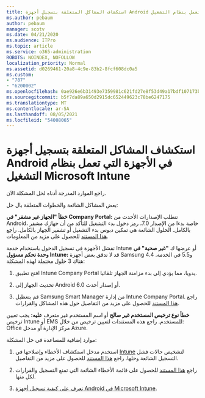 ```yaml
---
title: استكشاف المشاكل المتعلقة بتسجيل أجهزة Android في الأجهزة التي تعمل بنظام التشغيل Microsoft Intune
ms.author: pebaum
author: pebaum
manager: scotv
ms.date: 04/21/2020
ms.audience: ITPro
ms.topic: article
ms.service: o365-administration
ROBOTS: NOINDEX, NOFOLLOW
localization_priority: Normal
ms.assetid: d0269461-20a8-4c9e-83b2-8fcf608dc0a5
ms.custom:
- "787"
- "6200002"
ms.openlocfilehash: 0ae926e6b31493e7359981c621fd27e8f53d49a17bdf107173b087fe6cc688fa
ms.sourcegitcommit: b5f7da89a650d2915dc652449623c78be6247175
ms.translationtype: MT
ms.contentlocale: ar-SA
ms.lasthandoff: 08/05/2021
ms.locfileid: "54008065"
---
```

# <a name="troubleshoot-issues-with-enrolling-android-devices-in-microsoft-intune"></a>استكشاف المشاكل المتعلقة بتسجيل أجهزة Android في الأجهزة التي تعمل بنظام التشغيل Microsoft Intune

راجع الموارد المدرجة أدناه لحل المشكلة الآن.
  
بعض المشاكل الشائعة والخطوات المتعلقة بال حل:
  
 **خطأ "الجهاز غير مشفر" في Company Portal:** تتطلب الإصدارات الأحدث من Android، خاصة بدءا من الإصدار 7.0، رمز دخول بدء التشغيل للتأكد من أن جهازك مشفر بالكامل. الحلول الشائعة هي تمكين دبوس بدء التشغيل أو تشفير الجهاز بالكامل. راجع [هذا المستند](https://docs.microsoft.com/intune-user-help/your-device-appears-encrypted-but-cp-says-otherwise-android) للحصول على مزيد من المعلومات.
  
 تفشل الأجهزة في تسجيل الدخول باستخدام خدمة Intune أو عرضها ك **"غير صحية" في وحدة تحكم مسؤول Intune:** قد لا تدقق بعض أجهزة Samsung 4.4 و5.5 في الخدمة. هناك 3 حلول محتملة لهذه المشكلة:
  
1. افتح تطبيق Intune Company Portal يدويا، مما يؤدي إلى بدء مزامنة الجهاز تلقائيا.

2. تحديث الجهاز إلى Android 6.0 أو إصدار أحدث.

3. قم بتعطيل Samsung Smart Manager من إدارة Intune Company Portal. راجع [هذا المستند](https://docs.microsoft.com/troubleshoot/mem/intune/troubleshoot-device-enrollment-in-intune#devices-fail-to-check-in-with-the-intune-service-and-display-as-unhealthy-in-the-intune-admin-console) للحصول على مزيد من التفاصيل حول هذه المشاكل والقرارات.

 **خطأ نوع ترخيص المستخدم غير صالح** أو اسم المستخدم غير متعرف **عليه:** يجب تعيين ترخيص Intune أو EMS للمستخدم. راجع هذه المستندات لتعيين ترخيص من خلال: Office مركز الإدارة أو مدخل Azure.
  
موارد إضافية للمساعدة في حل المشكلة:
  
1. استخدم مدخل استكشاف الأخطاء وإصلاحها في [Intune](https://devicemanagement.microsoft.com/#blade/Microsoft_Intune_DeviceSettings/TroubleshootBlade) لتشخيص حالات فشل التسجيل الشائعة وحلها. راجع [هذا المستند](https://docs.microsoft.com/intune/help-desk-operators) للحصول على مزيد من التفاصيل.

2. راجع [هذا المستند](https://docs.microsoft.com/troubleshoot/mem/intune/troubleshoot-device-enrollment-in-intune) للحصول على قائمة الأخطاء الشائعة التي تمنع التسجيل والقرارات لكل منها.

3. [تعرف على كيفية تسجيل أجهزة Android في Microsoft Intune](https://docs.microsoft.com/intune/android-enroll).
